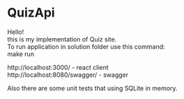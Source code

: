 # QuizApi

Hello! <br />
this is my implementation of Quiz site. <br />
To run application in solution folder use this command: <br />
  make run

http://localhost:3000/ - react client <br />
http://localhost:8080/swagger/ - swagger 

Also there are some unit tests that using SQLite in memory.
